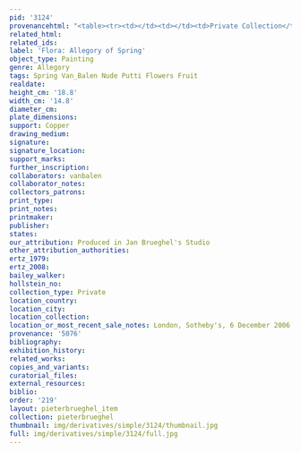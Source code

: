 ```yaml
---
pid: '3124'
provenancehtml: "<table><tr><td></td><td></td><td>Private Collection</td></tr></table>"
related_html:
related_ids:
label: 'Flora: Allegory of Spring'
object_type: Painting
genre: Allegory
tags: Spring Van_Balen Nude Putti Flowers Fruit
realdate:
height_cm: '18.8'
width_cm: '14.8'
diameter_cm:
plate_dimensions:
support: Copper
drawing_medium:
signature:
signature_location:
support_marks:
further_inscription:
collaborators: vanbalen
collaborator_notes:
collectors_patrons:
print_type:
print_notes:
printmaker:
publisher:
states:
our_attribution: Produced in Jan Brueghel's Studio
other_attribution_authorities:
ertz_1979:
ertz_2008:
bailey_walker:
hollstein_no:
collection_type: Private
location_country:
location_city:
location_collection:
location_or_most_recent_sale_notes: London, Sotheby's, 6 December 2006, lot 4 ($258,583)
provenance: '5076'
bibliography:
exhibition_history:
related_works:
copies_and_variants:
curatorial_files:
external_resources:
biblio:
order: '219'
layout: pieterbrueghel_item
collection: pieterbrueghel
thumbnail: img/derivatives/simple/3124/thumbnail.jpg
full: img/derivatives/simple/3124/full.jpg
---
```

